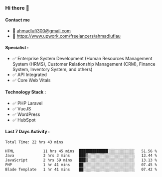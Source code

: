 ### Hi there 👋

#### Contact me 
- :email: ahmadlufi300@gmail.com
- 🔭 https://www.upwork.com/freelancers/ahmadlufiau

#### Specialist :
- ✅ Enterprise System Development (Human Resources Management System (HRMS), Customer Relationship Management (CRM), Finance System, Inventory System, and others)
- ✅ API Integrated
- ✅ Core Web Vitals

#### Technology Stack :

- ✅ PHP Laravel
- ✅ VueJS
- ✅ WordPress
- ✅ HubSpot

#### Last 7 Days Activity :
<!--START_SECTION:waka-->

```txt
Total Time: 22 hrs 43 mins

HTML             11 hrs 45 mins  █████████████░░░░░░░░░░░░   51.56 %
Java             3 hrs 3 mins    ███▒░░░░░░░░░░░░░░░░░░░░░   13.44 %
JavaScript       2 hrs 59 mins   ███▒░░░░░░░░░░░░░░░░░░░░░   13.13 %
PHP              1 hr 41 mins    ██░░░░░░░░░░░░░░░░░░░░░░░   07.45 %
Blade Template   1 hr 41 mins    ██░░░░░░░░░░░░░░░░░░░░░░░   07.42 %
```

<!--END_SECTION:waka-->

<!--
**ahmadlufiau/ahmadlufiau** is a ✨ _special_ ✨ repository because its `README.md` (this file) appears on your GitHub profile.

Here are some ideas to get you started:

- 🔭 I’m currently working on ...
- 🌱 I’m currently learning ...
- 👯 I’m looking to collaborate on ...
- 🤔 I’m looking for help with ...
- 💬 Ask me about ...
- 📫 How to reach me: ...
- 😄 Pronouns: ...
- ⚡ Fun fact: ...
-->
